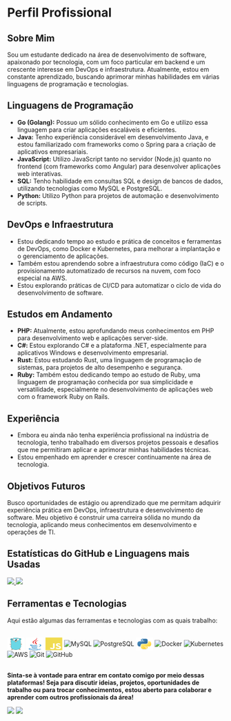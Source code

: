 # Perfil Profissional

## Sobre Mim
Sou um estudante dedicado na área de desenvolvimento de software, apaixonado por tecnologia, com um foco particular em backend e um crescente interesse em DevOps e infraestrutura. Atualmente, estou em constante aprendizado, buscando aprimorar minhas habilidades em várias linguagens de programação e tecnologias.

## Linguagens de Programação
- **Go (Golang):** Possuo um sólido conhecimento em Go e utilizo essa linguagem para criar aplicações escaláveis e eficientes.
- **Java:** Tenho experiência considerável em desenvolvimento Java, e estou familiarizado com frameworks como o Spring para a criação de aplicativos empresariais.
- **JavaScript:** Utilizo JavaScript tanto no servidor (Node.js) quanto no frontend (com frameworks como Angular) para desenvolver aplicações web interativas.
- **SQL:** Tenho habilidade em consultas SQL e design de bancos de dados, utilizando tecnologias como MySQL e PostgreSQL.
- **Python:** Utilizo Python para projetos de automação e desenvolvimento de scripts.

## DevOps e Infraestrutura
- Estou dedicando tempo ao estudo e prática de conceitos e ferramentas de DevOps, como Docker e Kubernetes, para melhorar a implantação e o gerenciamento de aplicações.
- Também estou aprendendo sobre a infraestrutura como código (IaC) e o provisionamento automatizado de recursos na nuvem, com foco especial na AWS.
- Estou explorando práticas de CI/CD para automatizar o ciclo de vida do desenvolvimento de software.

## Estudos em Andamento
- **PHP:** Atualmente, estou aprofundando meus conhecimentos em PHP para desenvolvimento web e aplicações server-side.
- **C#:** Estou explorando C# e a plataforma .NET, especialmente para aplicativos Windows e desenvolvimento empresarial.
- **Rust:** Estou estudando Rust, uma linguagem de programação de sistemas, para projetos de alto desempenho e segurança.
- **Ruby:** Também estou dedicando tempo ao estudo de Ruby, uma linguagem de programação conhecida por sua simplicidade e versatilidade, especialmente no desenvolvimento de aplicações web com o framework Ruby on Rails.

## Experiência
- Embora eu ainda não tenha experiência profissional na indústria de tecnologia, tenho trabalhado em diversos projetos pessoais e desafios que me permitiram aplicar e aprimorar minhas habilidades técnicas.
- Estou empenhado em aprender e crescer continuamente na área de tecnologia.

## Objetivos Futuros
Busco oportunidades de estágio ou aprendizado que me permitam adquirir experiência prática em DevOps, infraestrutura e desenvolvimento de software. Meu objetivo é construir uma carreira sólida no mundo da tecnologia, aplicando meus conhecimentos em desenvolvimento e operações de TI.

## Estatísticas do GitHub e Linguagens mais Usadas
<div>
  <a href="https://github.com/andredimitrin">
    <img height="180em" src="https://github-readme-stats.vercel.app/api?username=andredimitrin&show_icons=true&theme=onedark&include_all_commits=true&count_private=true"/>
    <img height="180em" src="https://github-readme-stats.vercel.app/api/top-langs/?username=andredimitrin&layout=compact&langs_count=7&theme=onedark"/>
  </a>
</div>

## Ferramentas e Tecnologias
Aqui estão algumas das ferramentas e tecnologias com as quais trabalho:

<div style="display: inline_block"><br>
  <img align="center" alt="Go" height="30" width="40" src="https://raw.githubusercontent.com/devicons/devicon/master/icons/go/go-original.svg">
  <img align="center" alt="Java" height="30" width="40" src="https://raw.githubusercontent.com/devicons/devicon/master/icons/java/java-original.svg">
  <img align="center" alt="JavaScript" height="30" width="40" src="https://raw.githubusercontent.com/devicons/devicon/master/icons/javascript/javascript-plain.svg">
  <img align="center" alt="MySQL" height="30" width="40" src="https://cdn.jsdelivr.net/gh/devicons/devicon/icons/mysql/mysql-original-wordmark.svg">
  <img align="center" alt="PostgreSQL" height="30" width="40" src="https://cdn.jsdelivr.net/gh/devicons/devicon/icons/postgresql/postgresql-original-wordmark.svg">
  <img align="center" alt="Python" height="30" width="40" src="https://raw.githubusercontent.com/devicons/devicon/master/icons/python/python-original.svg">
  <img align="center" alt="Docker" height="30" width="40" src="https://cdn.jsdelivr.net/gh/devicons/devicon/icons/docker/docker-original.svg" />
  <img align="center" alt="Kubernetes" height="30" width="40" src="https://cdn.jsdelivr.net/gh/devicons/devicon/icons/kubernetes/kubernetes-plain.svg" />
  <img align="center" alt="AWS" height="30" width="40" src="https://cdn.jsdelivr.net/gh/devicons/devicon/icons/amazonwebservices/amazonwebservices-original.svg" />
  <img align="center" alt="Git" height="30" width="40" src="https://cdn.jsdelivr.net/gh/devicons/devicon/icons/git/git-original.svg" />
  <img align="center" alt="GitHub" height="30" width="40" src="https://cdn.jsdelivr.net/gh/devicons/devicon/icons/github/github-original.svg" />
</div>
   
<br>
   
**Sinta-se à vontade para entrar em contato comigo por meio dessas plataformas! Seja para discutir ideias, projetos, oportunidades de trabalho ou para trocar conhecimentos, estou aberto para colaborar e aprender com outros profissionais da área!**

<div>
  <a href="https://www.linkedin.com/in/andr%C3%A9-eduardo-dimitrin-andrade-8401a51a6/" target="_blank"><img src="https://img.shields.io/badge/LinkedIn-0077B5?style=for-the-badge&logo=linkedin&logoColor=white" target="_blank"></a>
  <a href="mailto:andre.ed.dimitrin@gmail.com"><img src="https://img.shields.io/badge/Gmail-D14836?style=for-the-badge&logo=gmail&logoColor=white" target="_blank"></a>
</div>

